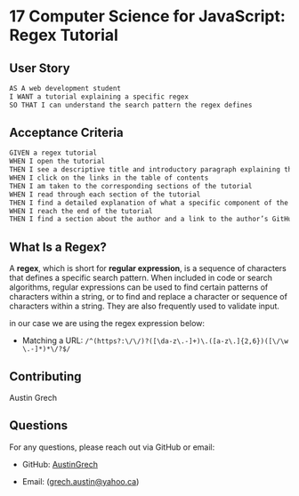 # 17 Computer Science for JavaScript: Regex Tutorial

## User Story

```md
AS A web development student
I WANT a tutorial explaining a specific regex
SO THAT I can understand the search pattern the regex defines
```

## Acceptance Criteria

```md
GIVEN a regex tutorial
WHEN I open the tutorial
THEN I see a descriptive title and introductory paragraph explaining the purpose of the tutorial, a summary describing the regex featured in the tutorial, a table of contents linking to different sections that break down each component of the regex and explain what it does, and a section about the author with a link to the author’s GitHub profile
WHEN I click on the links in the table of contents
THEN I am taken to the corresponding sections of the tutorial
WHEN I read through each section of the tutorial
THEN I find a detailed explanation of what a specific component of the regex does
WHEN I reach the end of the tutorial
THEN I find a section about the author and a link to the author’s GitHub profile
```

## What Is a Regex?

A **regex**, which is short for **regular expression**, is a sequence of characters that defines a specific search pattern. When included in code or search algorithms, regular expressions can be used to find certain patterns of characters within a string, or to find and replace a character or sequence of characters within a string. They are also frequently used to validate input.

in our case we are using the regex expression below:

- Matching a URL: `/^(https?:\/\/)?([\da-z\.-]+)\.([a-z\.]{2,6})([\/\w \.-]*)*\/?$/`

## Contributing

Austin Grech

## Questions

For any questions, please reach out via GitHub or email:

- GitHub: [AustinGrech](https://github.com/AustinGrech)

- Email: (grech.austin@yahoo.ca)
